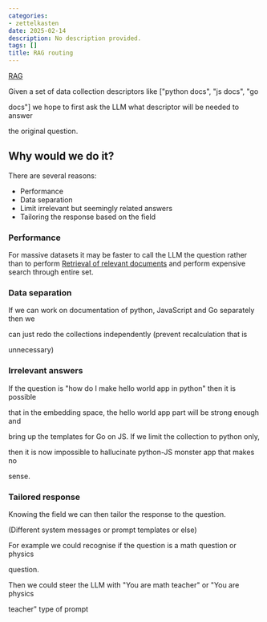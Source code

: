 ```yaml
---
categories:
- zettelkasten
date: 2025-02-14
description: No description provided.
tags: []
title: RAG routing
---
```


[RAG](RAG.md)

Given a set of data collection descriptors like \["python docs", "js docs", "go

docs"\] we hope to first ask the LLM what descriptor will be needed to answer

the original question. 

## Why would we do it?

There are several reasons:

- Performance
- Data separation
- Limit irrelevant but seemingly related answers
- Tailoring the response based on the field

### Performance

For massive datasets it may be faster to call the LLM the question rather than to perform [Retrieval of relevant documents](Retrieval%20of%20relevant%20documents.md) and perform expensive search through entire set. 

### Data separation

If we can work on documentation of python, JavaScript and Go separately then we

can just redo the collections independently (prevent recalculation that is

unnecessary)

### Irrelevant answers

If the question is "how do I make hello world app in python" then it is possible

that in the embedding space, the hello world app part will be strong enough and

bring up the templates for Go on JS. If we limit the collection to python only,

then it is now impossible to hallucinate python-JS monster app that makes no

sense. 

### Tailored response

Knowing the field we can then tailor the response to the question.

(Different system messages or prompt templates or else)

For example we could recognise if the question is a math question or physics

question. 

Then we could steer the LLM with "You are math teacher" or "You are physics

teacher" type of prompt
